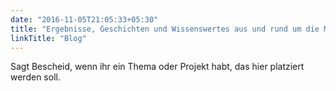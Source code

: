 ```yaml
---
date: "2016-11-05T21:05:33+05:30"
title: "Ergebnisse, Geschichten und Wissenswertes aus und rund um die Medieninformatik"
linkTitle: "Blog"
---
```


Sagt Bescheid, wenn ihr ein Thema oder Projekt habt, das hier platziert werden soll.

 
